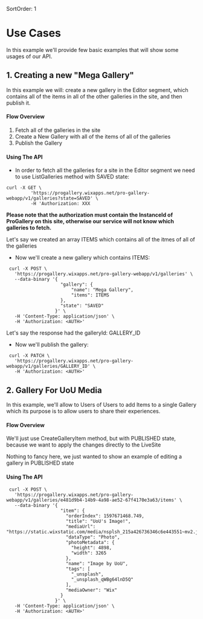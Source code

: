 SortOrder: 1
# **Use Cases**
In this example we'll provide few basic examples that will show some usages of our API.

## 1. Creating a new "Mega Gallery" 
In this example we will: create a new gallery in the Editor segment, which contains all of the items in all of the other galleries in the site, and then publish it.
#### Flow Overview
1. Fetch all of the galleries in the site
2. Create a New Gallery with all of the items of all of the galleries
3. Publish the Gallery

#### Using The API
- In order to fetch all the galleries for a site in the Editor segment we need to use ListGalleries method with SAVED state:

```
curl -X GET \
         'https://progallery.wixapps.net/pro-gallery-webapp/v1/galleries?state=SAVED' \
         -H 'Authorization: XXX
```
**Please note that the authorization must contain the InstanceId of ProGallery on this site, otherwise our service will not know which galleries to fetch.**

Let's say we created an array ITEMS which contains all of the itmes of all of the galleries

- Now we'll create a new gallery which contains ITEMS:

```$xslt
 curl -X POST \
   'https://progallery.wixapps.net/pro-gallery-webapp/v1/galleries' \
   --data-binary '{
                  	"gallery": {
                  		"name": "Mega Gallery",
                  		"items": ITEMS
                  	},
                  	"state": "SAVED"
                  }' \
   -H 'Content-Type: application/json' \
   -H 'Authorization: <AUTH>'
```
 Let's say the response had the galleryId: GALLERY_ID

- Now we'll publish the gallery:

```$xslt
 curl -X PATCH \
   'https://progallery.wixapps.net/pro-gallery-webapp/v1/galleries/GALLERY_ID' \
   -H 'Authorization: <AUTH>'
```

## 2. Gallery For UoU Media 
In this example, we'll allow to Users of Users to add Items to a single Gallery which its purpose is to allow users to share their experiences. 

#### Flow Overview

We'll just use CreateGalleryItem method, but with PUBLISHED state, because we want to apply the changes directly to the LiveSite

Nothing to fancy here, we just wanted to show an example of editing a gallery in PUBLISHED state 

#### Using The API

```$xslt
 curl -X POST \
   'https://progallery.wixapps.net/pro-gallery-webapp/v1/galleries/e481d9b4-14b9-4a98-ae52-67f4170e3a63/items' \
   --data-binary '{
                    "item": {
                      "orderIndex": 1597671468.749,
                      "title": "UoU's Image!",
                      "mediaUrl": "https://static.wixstatic.com/media/nsplsh_215a426736346c6e443551~mv2.jpg",
                      "dataType": "Photo",
                      "photoMetadata": {
                        "height": 4898,
                        "width": 3265
                      },
                      "name": "Image by UoU",
                      "tags": [
                        "_unsplash",
                        "_unsplash_qWBg64lnD5Q"
                      ],
                      "mediaOwner": "Wix"
                    }
                  }' \
   -H 'Content-Type: application/json' \
   -H 'Authorization: <AUTH>'
```